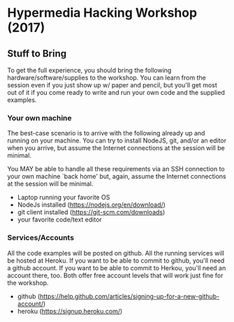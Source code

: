 # Hypermedia Hacking Workshop (2017)

## Stuff to Bring

To get the full experience, you should bring the following hardware/software/supplies to the workshop.  You can learn from the session even if you just show up w/ paper and pencil, but you'll get most out of it if you come ready to write and run your own code and the supplied examples.

### Your own machine
The best-case scenario is to arrive with the following already up and running on your machine. You can try to install NodeJS, git, and/or an editor when you arrive, but assume the Internet connections at the session will be minimal. 

You MAY be able to handle all these requirements via an SSH connection to your own machine `back home' but, again, assume the Internet connections at the session will be minimal.

 * Laptop running your favorite OS
 * NodeJs installed (https://nodejs.org/en/download/)
 * git client installed (https://git-scm.com/downloads)
 * your favorite code/text editor


### Services/Accounts 
All the code examples will be posted on github. All the running services will be hosted at Heroku. If you want to be able to commit to github, you'll need a github account. If you want to be able to commit to Herkou, you'll need an account there, too. Both offer free account levels that will work just fine for the workshop.

 * github (https://help.github.com/articles/signing-up-for-a-new-github-account/)
 * heroku (https://signup.heroku.com/)


